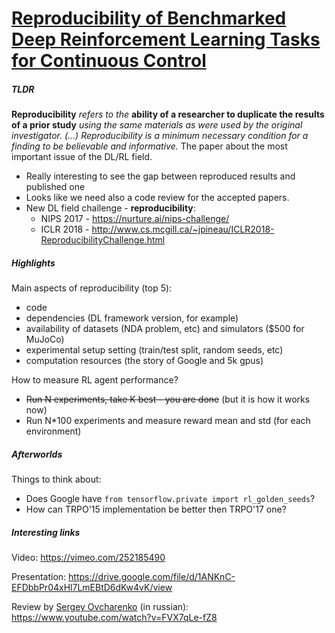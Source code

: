 # [Reproducibility of Benchmarked Deep Reinforcement Learning Tasks for Continuous Control](https://arxiv.org/abs/1708.04133)

##### TLDR

**Reproducibility** *refers to the* **ability of a researcher to duplicate the results of a prior study** *using the same materials as were used by the original investigator. (...) Reproducibility is a minimum necessary condition for a finding to be believable and informative.* The paper about the most important issue of the DL/RL field.

- Really interesting to see the gap between reproduced results and published one
- Looks like we need also a code review for the accepted papers.
- New DL field challenge - **reproducibility**:
  - NIPS 2017 - https://nurture.ai/nips-challenge/
  - ICLR 2018 - http://www.cs.mcgill.ca/~jpineau/ICLR2018-ReproducibilityChallenge.html

##### Highlights

Main aspects of reproducibility  (top 5):

- code 
- dependencies (DL framework version, for example)
- availability of datasets (NDA problem, etc) and simulators ($500 for MuJoCo) 
- experimental setup setting (train/test split, random seeds, etc)
- computation resources (the story of Google and 5k gpus)

How to measure RL agent performance?

- ~~Run N experiments, take K best - you are done~~ (but it is how it works now)
- Run N*100 experiments and measure reward mean and std (for each environment)

##### Afterworlds

Things to think about:

- Does Google have `from tensorflow.private import rl_golden_seeds`?
- How can TRPO'15 implementation be better then TRPO'17 one?

##### Interesting links

Video: https://vimeo.com/252185490

Presentation: https://drive.google.com/file/d/1ANKnC-EFDbbPr04xHl7LmEBtD6dKw4vK/view

Review by [Sergey Ovcharenko](https://github.com/dudevil) (in russian): https://www.youtube.com/watch?v=FVX7qLe-fZ8